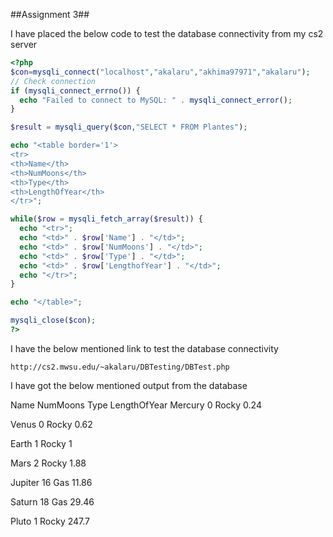 ##Assignment 3##

I have placed the below code to test the database connectivity from my cs2 server

```php
<?php
$con=mysqli_connect("localhost","akalaru","akhima97971","akalaru");
// Check connection
if (mysqli_connect_errno()) {
  echo "Failed to connect to MySQL: " . mysqli_connect_error();
}

$result = mysqli_query($con,"SELECT * FROM Plantes");

echo "<table border='1'>
<tr>
<th>Name</th>
<th>NumMoons</th>
<th>Type</th>
<th>LengthOfYear</th>
</tr>";

while($row = mysqli_fetch_array($result)) {
  echo "<tr>";
  echo "<td>" . $row['Name'] . "</td>";
  echo "<td>" . $row['NumMoons'] . "</td>";
  echo "<td>" . $row['Type'] . "</td>";
  echo "<td>" . $row['LengthofYear'] . "</td>";
  echo "</tr>";
}

echo "</table>";

mysqli_close($con);
?>


```

I have the below mentioned link to test the database connectivity

```
http://cs2.mwsu.edu/~akalaru/DBTesting/DBTest.php

```

I have got the below mentioned output from the database


Name	NumMoons	Type	LengthOfYear
Mercury	0	Rocky	0.24

Venus	0	Rocky	0.62

Earth	1	Rocky	1

Mars	2	Rocky	1.88

Jupiter	16	Gas	11.86

Saturn	18	Gas	29.46

Pluto	1	Rocky	247.7

